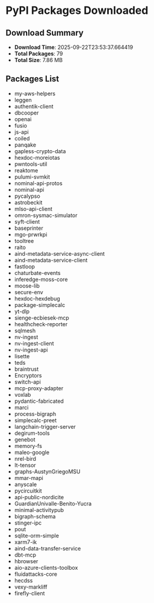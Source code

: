 # PyPI Packages Downloaded

## Download Summary
- **Download Time**: 2025-09-22T23:53:37.664419
- **Total Packages**: 79
- **Total Size**: 7.86 MB

## Packages List
- my-aws-helpers
- leggen
- authentik-client
- dbcooper
- openai
- fusio
- js-api
- coiled
- panqake
- gapless-crypto-data
- hexdoc-moreiotas
- pwntools-util
- reaktome
- pulumi-svmkit
- nominal-api-protos
- nominal-api
- pycalypso
- astrobeckit
- mlso-api-client
- omron-sysmac-simulator
- syft-client
- baseprinter
- mgo-prwrkpi
- tooltree
- raito
- aind-metadata-service-async-client
- aind-metadata-service-client
- fastloop
- chaturbate-events
- inferedge-moss-core
- moose-lib
- secure-env
- hexdoc-hexdebug
- package-simplecalc
- yt-dlp
- sienge-ecbiesek-mcp
- healthcheck-reporter
- sqlmesh
- nv-ingest
- nv-ingest-client
- nv-ingest-api
- lisette
- teds
- braintrust
- Encryptors
- switch-api
- mcp-proxy-adapter
- voxlab
- pydantic-fabricated
- marci
- process-bigraph
- simplecalc-preet
- langchain-trigger-server
- degirum-tools
- genebot
- memory-fs
- maleo-google
- nrel-bird
- lt-tensor
- graphs-AustynGriegoMSU
- mmar-mapi
- anyscale
- pycircuitkit
- api-public-nordicite
- GuardianUnivalle-Benito-Yucra
- minimal-activitypub
- bigraph-schema
- stinger-ipc
- pout
- sqlite-orm-simple
- xarm7-ik
- aind-data-transfer-service
- dbt-mcp
- hbrowser
- aio-azure-clients-toolbox
- fluidattacks-core
- hecdss
- vexy-markliff
- firefly-client
